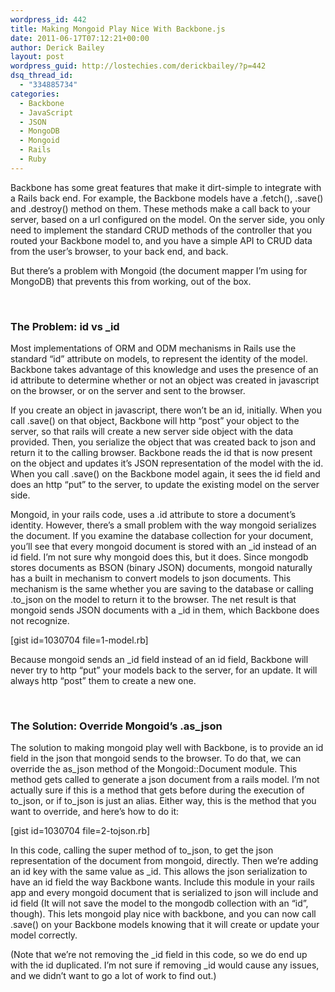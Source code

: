 ```yaml
---
wordpress_id: 442
title: Making Mongoid Play Nice With Backbone.js
date: 2011-06-17T07:12:21+00:00
author: Derick Bailey
layout: post
wordpress_guid: http://lostechies.com/derickbailey/?p=442
dsq_thread_id:
  - "334885734"
categories:
  - Backbone
  - JavaScript
  - JSON
  - MongoDB
  - Mongoid
  - Rails
  - Ruby
---
```

Backbone has some great features that make it dirt-simple to integrate with a Rails back end. For example, the Backbone models have a .fetch(), .save() and .destroy() method on them. These methods make a call back to your server, based on a url configured on the model. On the server side, you only need to implement the standard CRUD methods of the controller that you routed your Backbone model to, and you have a simple API to CRUD data from the user&#8217;s browser, to your back end, and back.

But there&#8217;s a problem with Mongoid (the document mapper I&#8217;m using for MongoDB) that prevents this from working, out of the box.

 

### The Problem: id vs _id

Most implementations of ORM and ODM mechanisms in Rails use the standard &#8220;id&#8221; attribute on models, to represent the identity of the model. Backbone takes advantage of this knowledge and uses the presence of an id attribute to determine whether or not an object was created in javascript on the browser, or on the server and sent to the browser.

If you create an object in javascript, there won&#8217;t be an id, initially. When you call .save() on that object, Backbone will http &#8220;post&#8221; your object to the server, so that rails will create a new server side object with the data provided. Then, you serialize the object that was created back to json and return it to the calling browser. Backbone reads the id that is now present on the object and updates it&#8217;s JSON representation of the model with the id. When you call .save() on the Backbone model again, it sees the id field and does an http &#8220;put&#8221; to the server, to update the existing model on the server side.

Mongoid, in your rails code, uses a .id attribute to store a document&#8217;s identity. However, there&#8217;s a small problem with the way mongoid serializes the document. If you examine the database collection for your document, you&#8217;ll see that every mongoid document is stored with an \_id instead of an id field. I&#8217;m not sure why mongoid does this, but it does. Since mongodb stores documents as BSON (binary JSON) documents, mongoid naturally has a built in mechanism to convert models to json documents. This mechanism is the same whether you are saving to the database or calling .to\_json on the model to return it to the browser. The net result is that mongoid sends JSON documents with a _id in them, which Backbone does not recognize.

[gist id=1030704 file=1-model.rb]

Because mongoid sends an _id field instead of an id field, Backbone will never try to http &#8220;put&#8221; your models back to the server, for an update. It will always http &#8220;post&#8221; them to create a new one.

 

### The Solution: Override Mongoid&#8217;s .as_json

The solution to making mongoid play well with Backbone, is to provide an id field in the json that mongoid sends to the browser. To do that, we can override the as\_json method of the Mongoid::Document module. This method gets called to generate a json document from a rails model. I&#8217;m not actually sure if this is a method that gets before during the execution of to\_json, or if to_json is just an alias. Either way, this is the method that you want to override, and here&#8217;s how to do it:

[gist id=1030704 file=2-tojson.rb]

In this code, calling the super method of to\_json, to get the json representation of the document from mongoid, directly. Then we&#8217;re adding an id key with the same value as \_id. This allows the json serialization to have an id field the way Backbone wants. Include this module in your rails app and every mongoid document that is serialized to json will include and id field (It will not save the model to the mongodb collection with an &#8220;id&#8221;, though). This lets mongoid play nice with backbone, and you can now call .save() on your Backbone models knowing that it will create or update your model correctly.

(Note that we&#8217;re not removing the \_id field in this code, so we do end up with the id duplicated. I&#8217;m not sure if removing \_id would cause any issues, and we didn&#8217;t want to go a lot of work to find out.)